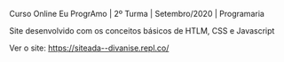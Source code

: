 Curso Online Eu ProgrAmo | 2º Turma | Setembro/2020 | Programaria

Site desenvolvido com os conceitos básicos de HTLM, CSS e Javascript 

Ver o site: https://siteada--divanise.repl.co/
